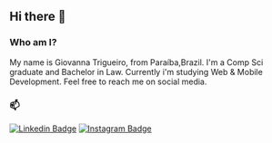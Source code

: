 ## Hi there 👋

### Who am I?

My name is Giovanna Trigueiro, from Paraíba,Brazil. I'm a Comp Sci graduate and Bachelor in Law. Currently i'm studying Web & Mobile Development. Feel free to reach me on social media.

### 📫 
[![Linkedin Badge](https://img.shields.io/badge/-LinkedIn-bb1853?style=flat-square&logo=Linkedin&logoColor=white&link=https://www.linkedin.com/in/giovannatrigueiro/)](https://www.linkedin.com/in/giovannatrigueiro/)
[![Instagram Badge](https://img.shields.io/badge/-Instagram-bb1853?style=flat-square&logo=Instagram&logoColor=white&link=https://www.instagram.com/giitrigueiro/)](https://www.instagram.com/giitrigueiro/)


